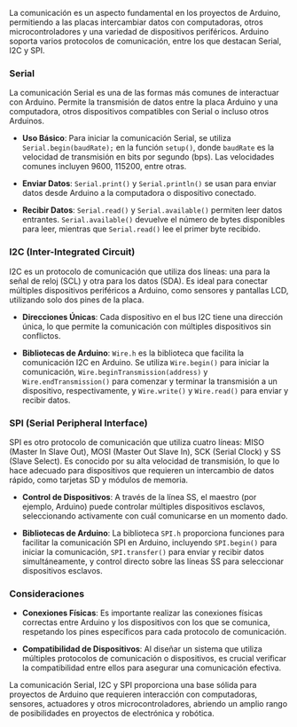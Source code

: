 La comunicación es un aspecto fundamental en los proyectos de Arduino, permitiendo a las placas intercambiar datos con computadoras, otros microcontroladores y una variedad de dispositivos periféricos. Arduino soporta varios protocolos de comunicación, entre los que destacan Serial, I2C y SPI.
### Serial

La comunicación Serial es una de las formas más comunes de interactuar con Arduino. Permite la transmisión de datos entre la placa Arduino y una computadora, otros dispositivos compatibles con Serial o incluso otros Arduinos.

- **Uso Básico**: Para iniciar la comunicación Serial, se utiliza `Serial.begin(baudRate);` en la función `setup()`, donde `baudRate` es la velocidad de transmisión en bits por segundo (bps). Las velocidades comunes incluyen 9600, 115200, entre otras.
  
- **Enviar Datos**: `Serial.print()` y `Serial.println()` se usan para enviar datos desde Arduino a la computadora o dispositivo conectado.
  
- **Recibir Datos**: `Serial.read()` y `Serial.available()` permiten leer datos entrantes. `Serial.available()` devuelve el número de bytes disponibles para leer, mientras que `Serial.read()` lee el primer byte recibido.

### I2C (Inter-Integrated Circuit)

I2C es un protocolo de comunicación que utiliza dos líneas: una para la señal de reloj (SCL) y otra para los datos (SDA). Es ideal para conectar múltiples dispositivos periféricos a Arduino, como sensores y pantallas LCD, utilizando solo dos pines de la placa.

- **Direcciones Únicas**: Cada dispositivo en el bus I2C tiene una dirección única, lo que permite la comunicación con múltiples dispositivos sin conflictos.
  
- **Bibliotecas de Arduino**: `Wire.h` es la biblioteca que facilita la comunicación I2C en Arduino. Se utiliza `Wire.begin()` para iniciar la comunicación, `Wire.beginTransmission(address)` y `Wire.endTransmission()` para comenzar y terminar la transmisión a un dispositivo, respectivamente, y `Wire.write()` y `Wire.read()` para enviar y recibir datos.

### SPI (Serial Peripheral Interface)

SPI es otro protocolo de comunicación que utiliza cuatro líneas: MISO (Master In Slave Out), MOSI (Master Out Slave In), SCK (Serial Clock) y SS (Slave Select). Es conocido por su alta velocidad de transmisión, lo que lo hace adecuado para dispositivos que requieren un intercambio de datos rápido, como tarjetas SD y módulos de memoria.

- **Control de Dispositivos**: A través de la línea SS, el maestro (por ejemplo, Arduino) puede controlar múltiples dispositivos esclavos, seleccionando activamente con cuál comunicarse en un momento dado.
  
- **Bibliotecas de Arduino**: La biblioteca `SPI.h` proporciona funciones para facilitar la comunicación SPI en Arduino, incluyendo `SPI.begin()` para iniciar la comunicación, `SPI.transfer()` para enviar y recibir datos simultáneamente, y control directo sobre las líneas SS para seleccionar dispositivos esclavos.

### Consideraciones

- **Conexiones Físicas**: Es importante realizar las conexiones físicas correctas entre Arduino y los dispositivos con los que se comunica, respetando los pines específicos para cada protocolo de comunicación.
  
- **Compatibilidad de Dispositivos**: Al diseñar un sistema que utiliza múltiples protocolos de comunicación o dispositivos, es crucial verificar la compatibilidad entre ellos para asegurar una comunicación efectiva.

La comunicación Serial, I2C y SPI proporciona una base sólida para proyectos de Arduino que requieren interacción con computadoras, sensores, actuadores y otros microcontroladores, abriendo un amplio rango de posibilidades en proyectos de electrónica y robótica.